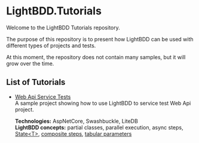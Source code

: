 # LightBDD.Tutorials

Welcome to the LightBDD Tutorials repository.

The purpose of this repository is to present how LightBDD can be used with different types of projects and tests.

At this moment, the repository does not contain many samples, but it will grow over the time.

## List of Tutorials

* [Web Api Service Tests](https://github.com/LightBDD/LightBDD.Tutorials/tree/master/WebApiServiceTests)  
  A sample project showing how to use LightBDD to service test Web Api project.  
  
  **Technologies:** AspNetCore, Swashbuckle, LiteDB  
  **LightBDD concepts:** partial classes, parallel execution, async steps, [State\<T>](https://github.com/LightBDD/LightBDD/wiki/Scenario-State-Management#ensuring-state-is-initialized-before-use), [composite steps](https://github.com/LightBDD/LightBDD/wiki/Composite-Steps-Definition), [tabular parameters](https://github.com/LightBDD/LightBDD/wiki/Advanced-Step-Parameters#verifiabledatatable)
